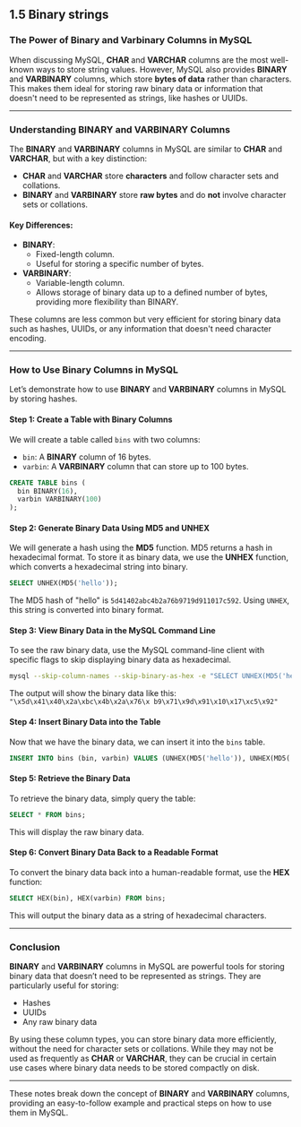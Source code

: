 ## 1.5 Binary strings

### The Power of Binary and Varbinary Columns in MySQL

When discussing MySQL, **CHAR** and **VARCHAR** columns are the most well-known ways to store string values. However, MySQL also provides **BINARY** and **VARBINARY** columns, which store **bytes of data** rather than characters. This makes them ideal for storing raw binary data or information that doesn't need to be represented as strings, like hashes or UUIDs.

---

### Understanding BINARY and VARBINARY Columns

The **BINARY** and **VARBINARY** columns in MySQL are similar to **CHAR** and **VARCHAR**, but with a key distinction:

- **CHAR** and **VARCHAR** store **characters** and follow character sets and collations.
- **BINARY** and **VARBINARY** store **raw bytes** and do **not** involve character sets or collations.

#### Key Differences:

- **BINARY**:
  - Fixed-length column.
  - Useful for storing a specific number of bytes.
- **VARBINARY**:
  - Variable-length column.
  - Allows storage of binary data up to a defined number of bytes, providing more flexibility than BINARY.

These columns are less common but very efficient for storing binary data such as hashes, UUIDs, or any information that doesn't need character encoding.

---

### How to Use Binary Columns in MySQL

Let’s demonstrate how to use **BINARY** and **VARBINARY** columns in MySQL by storing hashes.

#### Step 1: Create a Table with Binary Columns

We will create a table called `bins` with two columns:

- `bin`: A **BINARY** column of 16 bytes.
- `varbin`: A **VARBINARY** column that can store up to 100 bytes.

```sql
CREATE TABLE bins (
  bin BINARY(16),
  varbin VARBINARY(100)
);
```

#### Step 2: Generate Binary Data Using MD5 and UNHEX

We will generate a hash using the **MD5** function. MD5 returns a hash in hexadecimal format. To store it as binary data, we use the **UNHEX** function, which converts a hexadecimal string into binary.

```sql
SELECT UNHEX(MD5('hello'));
```

The MD5 hash of "hello" is `5d41402abc4b2a76b9719d911017c592`. Using `UNHEX`, this string is converted into binary format.

#### Step 3: View Binary Data in the MySQL Command Line

To see the raw binary data, use the MySQL command-line client with specific flags to skip displaying binary data as hexadecimal.

```bash
mysql --skip-column-names --skip-binary-as-hex -e "SELECT UNHEX(MD5('hello'))"
```

The output will show the binary data like this:  
`"\x5d\x41\x40\x2a\xbc\x4b\x2a\x76\x b9\x71\x9d\x91\x10\x17\xc5\x92"`

#### Step 4: Insert Binary Data into the Table

Now that we have the binary data, we can insert it into the `bins` table.

```sql
INSERT INTO bins (bin, varbin) VALUES (UNHEX(MD5('hello')), UNHEX(MD5('hello')));
```

#### Step 5: Retrieve the Binary Data

To retrieve the binary data, simply query the table:

```sql
SELECT * FROM bins;
```

This will display the raw binary data.

#### Step 6: Convert Binary Data Back to a Readable Format

To convert the binary data back into a human-readable format, use the **HEX** function:

```sql
SELECT HEX(bin), HEX(varbin) FROM bins;
```

This will output the binary data as a string of hexadecimal characters.

---

### Conclusion

**BINARY** and **VARBINARY** columns in MySQL are powerful tools for storing binary data that doesn’t need to be represented as strings. They are particularly useful for storing:

- Hashes
- UUIDs
- Any raw binary data

By using these column types, you can store binary data more efficiently, without the need for character sets or collations. While they may not be used as frequently as **CHAR** or **VARCHAR**, they can be crucial in certain use cases where binary data needs to be stored compactly on disk.

---

These notes break down the concept of **BINARY** and **VARBINARY** columns, providing an easy-to-follow example and practical steps on how to use them in MySQL.
